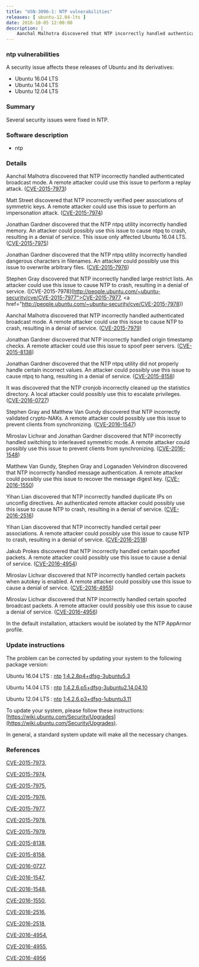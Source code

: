 ```yaml
---
title: "USN-3096-1: NTP vulnerabilities"
releases: [ ubuntu-12.04-lts ]
date: 2016-10-05 12:00:00
description: |
    Aanchal Malhotra discovered that NTP incorrectly handled authenticated broadcast mode. A remote attacker could use this issue to perform a replay attack. ([CVE-2015-7973](http://people.ubuntu.com/~ubuntu-security/cve/CVE-2015-7973))
--- 
```

 
### ntp vulnerabilities

A security issue affects these releases of Ubuntu and its derivatives:

* Ubuntu 16.04 LTS
* Ubuntu 14.04 LTS
* Ubuntu 12.04 LTS

### Summary

Several security issues were fixed in NTP. 

### Software description

* ntp 

### Details

Aanchal Malhotra discovered that NTP incorrectly handled authenticated broadcast mode. A remote attacker could use this issue to perform a replay attack. ([CVE-2015-7973](http://people.ubuntu.com/~ubuntu-security/cve/CVE-2015-7973))

Matt Street discovered that NTP incorrectly verified peer associations of symmetric keys. A remote attacker could use this issue to perform an impersonation attack. ([CVE-2015-7974](http://people.ubuntu.com/~ubuntu-security/cve/CVE-2015-7974))

Jonathan Gardner discovered that the NTP ntpq utility incorrectly handled memory. An attacker could possibly use this issue to cause ntpq to crash, resulting in a denial of service. This issue only affected Ubuntu 16.04 LTS. ([CVE-2015-7975](http://people.ubuntu.com/~ubuntu-security/cve/CVE-2015-7975))

Jonathan Gardner discovered that the NTP ntpq utility incorrectly handled dangerous characters in filenames. An attacker could possibly use this issue to overwrite arbitrary files. ([CVE-2015-7976](http://people.ubuntu.com/~ubuntu-security/cve/CVE-2015-7976))

Stephen Gray discovered that NTP incorrectly handled large restrict lists. An attacker could use this issue to cause NTP to crash, resulting in a denial of service. ([CVE-2015-7978](http://people.ubuntu.com/~ubuntu-security/cve/CVE-2015-7977">CVE-2015-7977</a>, <a href="http://people.ubuntu.com/~ubuntu-security/cve/CVE-2015-7978))

Aanchal Malhotra discovered that NTP incorrectly handled authenticated broadcast mode. A remote attacker could use this issue to cause NTP to crash, resulting in a denial of service. ([CVE-2015-7979](http://people.ubuntu.com/~ubuntu-security/cve/CVE-2015-7979))

Jonathan Gardner discovered that NTP incorrectly handled origin timestamp checks. A remote attacker could use this issue to spoof peer servers. ([CVE-2015-8138](http://people.ubuntu.com/~ubuntu-security/cve/CVE-2015-8138))

Jonathan Gardner discovered that the NTP ntpq utility did not properly handle certain incorrect values. An attacker could possibly use this issue to cause ntpq to hang, resulting in a denial of service. ([CVE-2015-8158](http://people.ubuntu.com/~ubuntu-security/cve/CVE-2015-8158))

It was discovered that the NTP cronjob incorrectly cleaned up the statistics directory. A local attacker could possibly use this to escalate privileges. ([CVE-2016-0727](http://people.ubuntu.com/~ubuntu-security/cve/CVE-2016-0727))

Stephen Gray and Matthew Van Gundy discovered that NTP incorrectly validated crypto-NAKs. A remote attacker could possibly use this issue to prevent clients from synchronizing. ([CVE-2016-1547](http://people.ubuntu.com/~ubuntu-security/cve/CVE-2016-1547))

Miroslav Lichvar and Jonathan Gardner discovered that NTP incorrectly handled switching to interleaved symmetric mode. A remote attacker could possibly use this issue to prevent clients from synchronizing. ([CVE-2016-1548](http://people.ubuntu.com/~ubuntu-security/cve/CVE-2016-1548))

Matthew Van Gundy, Stephen Gray and Loganaden Velvindron discovered that NTP incorrectly handled message authentication. A remote attacker could possibly use this issue to recover the message digest key. ([CVE-2016-1550](http://people.ubuntu.com/~ubuntu-security/cve/CVE-2016-1550))

Yihan Lian discovered that NTP incorrectly handled duplicate IPs on unconfig directives. An authenticated remote attacker could possibly use this issue to cause NTP to crash, resulting in a denial of service. ([CVE-2016-2516](http://people.ubuntu.com/~ubuntu-security/cve/CVE-2016-2516))

Yihan Lian discovered that NTP incorrectly handled certail peer associations. A remote attacker could possibly use this issue to cause NTP to crash, resulting in a denial of service. ([CVE-2016-2518](http://people.ubuntu.com/~ubuntu-security/cve/CVE-2016-2518))

Jakub Prokes discovered that NTP incorrectly handled certain spoofed packets. A remote attacker could possibly use this issue to cause a denial of service. ([CVE-2016-4954](http://people.ubuntu.com/~ubuntu-security/cve/CVE-2016-4954))

Miroslav Lichvar discovered that NTP incorrectly handled certain packets when autokey is enabled. A remote attacker could possibly use this issue to cause a denial of service. ([CVE-2016-4955](http://people.ubuntu.com/~ubuntu-security/cve/CVE-2016-4955))

Miroslav Lichvar discovered that NTP incorrectly handled certain spoofed broadcast packets. A remote attacker could possibly use this issue to cause a denial of service. ([CVE-2016-4956](http://people.ubuntu.com/~ubuntu-security/cve/CVE-2016-4956))

In the default installation, attackers would be isolated by the NTP AppArmor profile. 

### Update instructions

The problem can be corrected by updating your system to the following package version:

Ubuntu 16.04 LTS
 : [ntp](https://launchpad.net/ubuntu/+source/ntp) <span> [1:4.2.8p4+dfsg-3ubuntu5.3](https://launchpad.net/ubuntu/+source/ntp/1:4.2.8p4+dfsg-3ubuntu5.3) </span> 

Ubuntu 14.04 LTS
 : [ntp](https://launchpad.net/ubuntu/+source/ntp) <span> [1:4.2.6.p5+dfsg-3ubuntu2.14.04.10](https://launchpad.net/ubuntu/+source/ntp/1:4.2.6.p5+dfsg-3ubuntu2.14.04.10) </span> 

Ubuntu 12.04 LTS
 : [ntp](https://launchpad.net/ubuntu/+source/ntp) <span> [1:4.2.6.p3+dfsg-1ubuntu3.11](https://launchpad.net/ubuntu/+source/ntp/1:4.2.6.p3+dfsg-1ubuntu3.11) </span> 

To update your system, please follow these instructions: [https://wiki.ubuntu.com/Security/Upgrades](https://wiki.ubuntu.com/Security/Upgrades).

In general, a standard system update will make all the necessary changes. 

### References

 [CVE-2015-7973](http://people.ubuntu.com/~ubuntu-security/cve/CVE-2015-7973), 

 [CVE-2015-7974](http://people.ubuntu.com/~ubuntu-security/cve/CVE-2015-7974), 

 [CVE-2015-7975](http://people.ubuntu.com/~ubuntu-security/cve/CVE-2015-7975), 

 [CVE-2015-7976](http://people.ubuntu.com/~ubuntu-security/cve/CVE-2015-7976), 

 [CVE-2015-7977](http://people.ubuntu.com/~ubuntu-security/cve/CVE-2015-7977), 

 [CVE-2015-7978](http://people.ubuntu.com/~ubuntu-security/cve/CVE-2015-7978), 

 [CVE-2015-7979](http://people.ubuntu.com/~ubuntu-security/cve/CVE-2015-7979), 

 [CVE-2015-8138](http://people.ubuntu.com/~ubuntu-security/cve/CVE-2015-8138), 

 [CVE-2015-8158](http://people.ubuntu.com/~ubuntu-security/cve/CVE-2015-8158), 

 [CVE-2016-0727](http://people.ubuntu.com/~ubuntu-security/cve/CVE-2016-0727), 

 [CVE-2016-1547](http://people.ubuntu.com/~ubuntu-security/cve/CVE-2016-1547), 

 [CVE-2016-1548](http://people.ubuntu.com/~ubuntu-security/cve/CVE-2016-1548), 

 [CVE-2016-1550](http://people.ubuntu.com/~ubuntu-security/cve/CVE-2016-1550), 

 [CVE-2016-2516](http://people.ubuntu.com/~ubuntu-security/cve/CVE-2016-2516), 

 [CVE-2016-2518](http://people.ubuntu.com/~ubuntu-security/cve/CVE-2016-2518), 

 [CVE-2016-4954](http://people.ubuntu.com/~ubuntu-security/cve/CVE-2016-4954), 

 [CVE-2016-4955](http://people.ubuntu.com/~ubuntu-security/cve/CVE-2016-4955), 

 [CVE-2016-4956](http://people.ubuntu.com/~ubuntu-security/cve/CVE-2016-4956)
 

